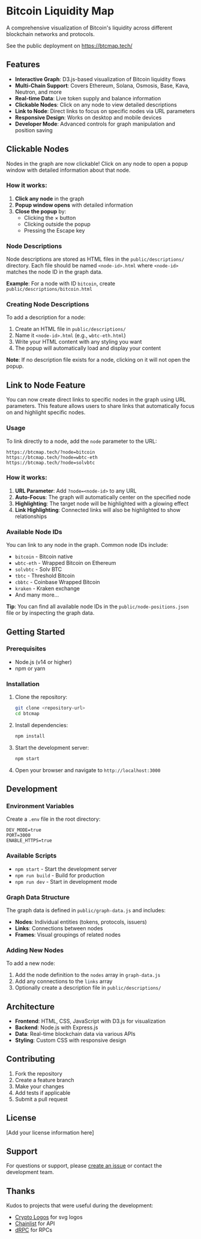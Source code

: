 # Bitcoin Liquidity Map

A comprehensive visualization of Bitcoin's liquidity across different blockchain networks and protocols.

See the public deployment on https://btcmap.tech/

## Features

- **Interactive Graph**: D3.js-based visualization of Bitcoin liquidity flows
- **Multi-Chain Support**: Covers Ethereum, Solana, Osmosis, Base, Kava, Neutron, and more
- **Real-time Data**: Live token supply and balance information
- **Clickable Nodes**: Click on any node to view detailed descriptions
- **Link to Node**: Direct links to focus on specific nodes via URL parameters
- **Responsive Design**: Works on desktop and mobile devices
- **Developer Mode**: Advanced controls for graph manipulation and position saving

## Clickable Nodes

Nodes in the graph are now clickable! Click on any node to open a popup window with detailed information about that node.

### How it works:

1. **Click any node** in the graph
2. **Popup window opens** with detailed information
3. **Close the popup** by:
   - Clicking the × button
   - Clicking outside the popup
   - Pressing the Escape key

### Node Descriptions

Node descriptions are stored as HTML files in the `public/descriptions/` directory. Each file should be named `<node-id>.html` where `<node-id>` matches the node ID in the graph data.

**Example**: For a node with ID `bitcoin`, create `public/descriptions/bitcoin.html`

### Creating Node Descriptions

To add a description for a node:

1. Create an HTML file in `public/descriptions/`
2. Name it `<node-id>.html` (e.g., `wbtc-eth.html`)
3. Write your HTML content with any styling you want
4. The popup will automatically load and display your content

**Note**: If no description file exists for a node, clicking on it will not open the popup.

## Link to Node Feature

You can now create direct links to specific nodes in the graph using URL parameters. This feature allows users to share links that automatically focus on and highlight specific nodes.

### Usage

To link directly to a node, add the `node` parameter to the URL:

```
https://btcmap.tech/?node=bitcoin
https://btcmap.tech/?node=wbtc-eth  
https://btcmap.tech/?node=solvbtc
```

### How it works:

1. **URL Parameter**: Add `?node=<node-id>` to any URL
2. **Auto-Focus**: The graph will automatically center on the specified node
3. **Highlighting**: The target node will be highlighted with a glowing effect
4. **Link Highlighting**: Connected links will also be highlighted to show relationships

### Available Node IDs

You can link to any node in the graph. Common node IDs include:
- `bitcoin` - Bitcoin native
- `wbtc-eth` - Wrapped Bitcoin on Ethereum
- `solvbtc` - Solv BTC
- `tbtc` - Threshold Bitcoin
- `cbbtc` - Coinbase Wrapped Bitcoin
- `kraken` - Kraken exchange
- And many more...

**Tip**: You can find all available node IDs in the `public/node-positions.json` file or by inspecting the graph data.

## Getting Started

### Prerequisites

- Node.js (v14 or higher)
- npm or yarn

### Installation

1. Clone the repository:
   ```bash
   git clone <repository-url>
   cd btcmap
   ```

2. Install dependencies:
   ```bash
   npm install
   ```

3. Start the development server:
   ```bash
   npm start
   ```

4. Open your browser and navigate to `http://localhost:3000`

## Development

### Environment Variables

Create a `.env` file in the root directory:

```env
DEV_MODE=true
PORT=3000
ENABLE_HTTPS=true
```

### Available Scripts

- `npm start` - Start the development server
- `npm run build` - Build for production
- `npm run dev` - Start in development mode

### Graph Data Structure

The graph data is defined in `public/graph-data.js` and includes:

- **Nodes**: Individual entities (tokens, protocols, issuers)
- **Links**: Connections between nodes
- **Frames**: Visual groupings of related nodes

### Adding New Nodes

To add a new node:

1. Add the node definition to the `nodes` array in `graph-data.js`
2. Add any connections to the `links` array
3. Optionally create a description file in `public/descriptions/`

## Architecture

- **Frontend**: HTML, CSS, JavaScript with D3.js for visualization
- **Backend**: Node.js with Express.js
- **Data**: Real-time blockchain data via various APIs
- **Styling**: Custom CSS with responsive design

## Contributing

1. Fork the repository
2. Create a feature branch
3. Make your changes
4. Add tests if applicable
5. Submit a pull request

## License

[Add your license information here]

## Support

For questions or support, please [create an issue](link-to-issues) or contact the development team.

## Thanks

Kudos to projects that were useful during the development:

- [Crypto Logos](https://cryptologos.cc/) for svg logos
- [Chainlist](https://chainlist.org/) for API
- [dRPC](https://drpc.org/) for RPCs
